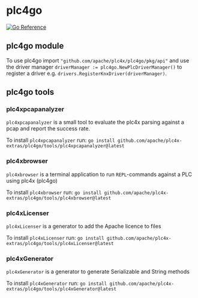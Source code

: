 <!--
  Licensed to the Apache Software Foundation (ASF) under one
  or more contributor license agreements.  See the NOTICE file
  distributed with this work for additional information
  regarding copyright ownership.  The ASF licenses this file
  to you under the Apache License, Version 2.0 (the
  "License"); you may not use this file except in compliance
  with the License.  You may obtain a copy of the License at

      https://www.apache.org/licenses/LICENSE-2.0

  Unless required by applicable law or agreed to in writing,
  software distributed under the License is distributed on an
  "AS IS" BASIS, WITHOUT WARRANTIES OR CONDITIONS OF ANY
  KIND, either express or implied.  See the License for the
  specific language governing permissions and limitations
  under the License.
  -->

# plc4go

[![Go Reference](https://pkg.go.dev/badge/github.com/apache/plc4x/plc4go.svg)](https://pkg.go.dev/github.com/apache/plc4x/plc4go)

## plc4go module

To use plc4go import `"github.com/apache/plc4x/plc4go/pkg/api"` and use the driver manager 
`driverManager := plc4go.NewPlcDriverManager()` to register a driver e.g. 
`drivers.RegisterKnxDriver(driverManager)`.

## plc4go tools

### plc4xpcapanalyzer

`plc4xpcapanalyzer` is a small tool to evaluate the plc4x parsing against a pcap and report the success rate.

To install `plc4xpcapanalyzer` run: 
`go install github.com/apache/plc4x-extras/plc4go/tools/plc4xpcapanalyzer@latest`

### plc4xbrowser

`plc4xbrowser` is a terminal application to run `REPL`-commands against a PLC using plc4x (plc4go)

To install `plc4xbrowser` run: 
`go install github.com/apache/plc4x-extras/plc4go/tools/plc4xbrowser@latest`

### plc4xLicenser

`plc4xLicenser` is a generator to add the Apache licence to files

To install `plc4xLicenser` run: 
`go install github.com/apache/plc4x-extras/plc4go/tools/plc4xLicenser@latest`

### plc4xGenerator

`plc4xGenerator` is a generator to generate Serializable and String methods

To install `plc4xGenerator` run: 
`go install github.com/apache/plc4x-extras/plc4go/tools/plc4xGenerator@latest`
